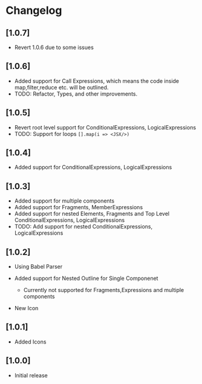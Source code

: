 # Changelog

## [1.0.7]

- Revert 1.0.6 due to some issues

## [1.0.6]

- Added support for Call Expressions, which means the code inside map,filter,reduce etc. will be outlined.
- TODO: Refactor, Types, and other improvements.

## [1.0.5]

- Revert root level support for ConditionalExpressions, LogicalExpressions
- TODO: Support for loops `[].map(i => <JSX/>)`

## [1.0.4]

- Added support for ConditionalExpressions, LogicalExpressions

## [1.0.3]

- Added support for multiple components
- Added support for Fragments, MemberExpressions
- Added support for nested Elements, Fragments and Top Level ConditionalExpressions, LogicalExpressions
- TODO: Add support for nested ConditionalExpressions, LogicalExpressions

## [1.0.2]

- Using Babel Parser
- Added support for Nested Outline for Single Componenet

  - Currently not supported for Fragments,Expressions and multiple components

- New Icon

## [1.0.1]

- Added Icons

## [1.0.0]

- Initial release

